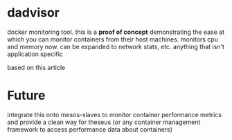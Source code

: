 dadvisor
========

docker monitoring tool. this is a __proof of concept__ demonstrating the ease at which you can monitor containers from their host machines.
monitors cpu and memory now.
can be expanded to network stats, etc. anything that isn't application specific

based on this article 

# Future

integrate this onto mesos-slaves to monitor container performance metrics and provide a clean way for theseus (or any container management framework
to access performance data about containers)
